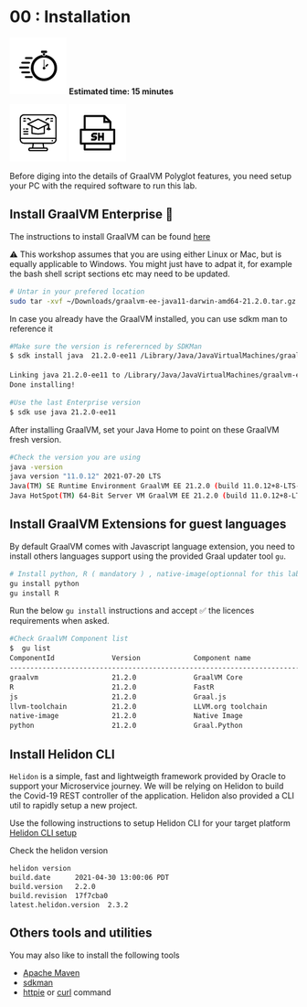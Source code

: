 
# 00 : Installation

<div class="inline-container">
<img src="../images/noun_Stopwatch_14262_100.png">
<strong>
  Estimated time: 15 minutes
</strong>
</div>

![User Input](../images/noun_Computer_3477192_100.png)
![Shell Script](../images/noun_SH_File_272740_100.png)

Before diging into the details of GraalVM Polyglot features,  you need setup your PC with the required software to run this lab.



## Install GraalVM Enterprise :rocket:
The instructions to install GraalVM can be found  [here](https://docs.oracle.com/en/graalvm/enterprise/20/docs/getting-started/installation-linux/)

:warning: 
This workshop assumes that you are using either Linux or Mac, but is equally applicable to Windows. You might just have to adpat it, for example the bash shell script sections etc may need to be updated.

```bash
# Untar in your prefered location
sudo tar -xvf ~/Downloads/graalvm-ee-java11-darwin-amd64-21.2.0.tar.gz -C /Library/Java/JavaVirtualMachines/
```

In case you already have the GraalVM installed, you can use sdkm man to reference it 

```bash
#Make sure the version is referernced by SDKMan
$ sdk install java  21.2.0-ee11 /Library/Java/JavaVirtualMachines/graalvm-ee-java11-21.2.0/Contents/Home/

Linking java 21.2.0-ee11 to /Library/Java/JavaVirtualMachines/graalvm-ee-java11-21.2.0/Contents/Home/
Done installing!
```

 
```bash
#Use the last Enterprise version
$ sdk use java 21.2.0-ee11
```

After installing GraalVM, set your Java Home to point on these GraalVM fresh version.

```bash
#Check the version you are using
java -version
java version "11.0.12" 2021-07-20 LTS
Java(TM) SE Runtime Environment GraalVM EE 21.2.0 (build 11.0.12+8-LTS-jvmci-21.2-b06)
Java HotSpot(TM) 64-Bit Server VM GraalVM EE 21.2.0 (build 11.0.12+8-LTS-jvmci-21.2-b06, mixed mode, sharing)
```


## Install GraalVM Extensions for guest languages 

By default GraalVM comes with Javascript language extension, you need to install others languages support using the provided Graal updater tool `gu`.

```bash
# Install python, R ( mandatory ) , native-image(optionnal for this lab)
gu install python
gu install R
```

Run the below `gu install` instructions  and accept :white_check_mark:	 the licences requirements when asked.
```bash
#Check GraalVM Component list
$  gu list
ComponentId              Version             Component name                Stability                     Origin
---------------------------------------------------------------------------------------------------------------------------------
graalvm                  21.2.0              GraalVM Core                  -
R                        21.2.0              FastR                         Experimental                  github.com
js                       21.2.0              Graal.js                      Supported
llvm-toolchain           21.2.0              LLVM.org toolchain            Supported                     github.com
native-image             21.2.0              Native Image                  Early adopter                 oca.opensource.oracle.com
python                   21.2.0              Graal.Python                  Experimental                  oca.opensource.oracle.com
```

## Install Helidon CLI
`Helidon` is a simple, fast and lightweigth framework provided by Oracle to support your Microservice journey. We will be relying on Helidon to  build the Covid-19 REST controller of the application. Helidon also provided a CLI util to rapidly setup a new project.

Use the following instructions to setup Helidon CLI for your target platform
[Helidon CLI setup ](https://github.com/oracle/helidon/blob/master/HELIDON-CLI.md)


Check the helidon version 
```
helidon version
build.date      2021-04-30 13:00:06 PDT
build.version   2.2.0
build.revision  17f7cba0
latest.helidon.version  2.3.2
```


## Others tools and utilities

You may also like to install the following tools
* [Apache Maven](https://maven.apache.org/)
* [sdkman](https://sdkman.io/)
* [httpie](https://httpie.io/) or [curl](https://curl.se/docs/manpage.html) command
